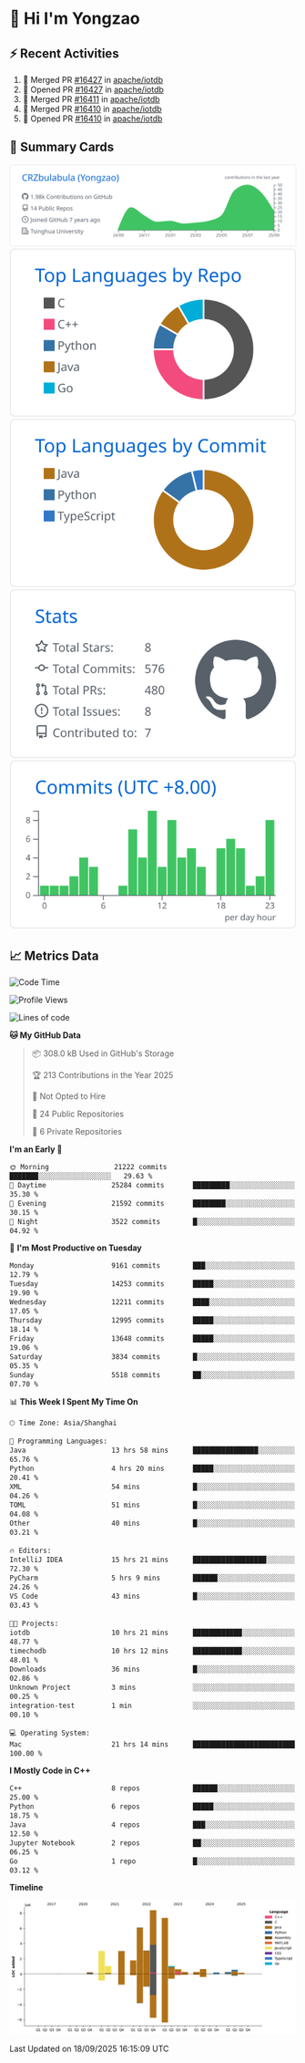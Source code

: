 # 👋 Hi I'm Yongzao

## ⚡ Recent Activities
<!--START_SECTION:activity-->
1. 🎉 Merged PR [#16427](https://github.com/apache/iotdb/pull/16427) in [apache/iotdb](https://github.com/apache/iotdb)
2. 💪 Opened PR [#16427](https://github.com/apache/iotdb/pull/16427) in [apache/iotdb](https://github.com/apache/iotdb)
3. 🎉 Merged PR [#16411](https://github.com/apache/iotdb/pull/16411) in [apache/iotdb](https://github.com/apache/iotdb)
4. 🎉 Merged PR [#16410](https://github.com/apache/iotdb/pull/16410) in [apache/iotdb](https://github.com/apache/iotdb)
5. 💪 Opened PR [#16410](https://github.com/apache/iotdb/pull/16410) in [apache/iotdb](https://github.com/apache/iotdb)
<!--END_SECTION:activity-->

## 🎑 Summary Cards

[![](https://raw.githubusercontent.com/CRZbulabula/CRZbulabula/main/profile-summary-card-output/github/0-profile-details.svg)](https://github.com/vn7n24fzkq/github-profile-summary-cards)
[![](https://raw.githubusercontent.com/CRZbulabula/CRZbulabula/main/profile-summary-card-output/github/1-repos-per-language.svg)](https://github.com/vn7n24fzkq/github-profile-summary-cards) [![](https://raw.githubusercontent.com/CRZbulabula/CRZbulabula/main/profile-summary-card-output/github/2-most-commit-language.svg)](https://github.com/vn7n24fzkq/github-profile-summary-cards)
[![](https://raw.githubusercontent.com/CRZbulabula/CRZbulabula/main/profile-summary-card-output/github/3-stats.svg)](https://github.com/vn7n24fzkq/github-profile-summary-cards) [![](https://raw.githubusercontent.com/CRZbulabula/CRZbulabula/main/profile-summary-card-output/github/4-productive-time.svg)](https://github.com/vn7n24fzkq/github-profile-summary-cards)

## 📈 Metrics Data

<!--START_SECTION:waka-->
![Code Time](http://img.shields.io/badge/Code%20Time-1%2C219%20hrs%2043%20mins-blue)

![Profile Views](http://img.shields.io/badge/Profile%20Views-0-blue)

![Lines of code](https://img.shields.io/badge/From%20Hello%20World%20I%27ve%20Written-37.8%20million%20lines%20of%20code-blue)

**🐱 My GitHub Data** 

> 📦 308.0 kB Used in GitHub's Storage 
 > 
> 🏆 213 Contributions in the Year 2025
 > 
> 🚫 Not Opted to Hire
 > 
> 📜 24 Public Repositories 
 > 
> 🔑 6 Private Repositories 
 > 
**I'm an Early 🐤** 

```text
🌞 Morning                21222 commits       ███████░░░░░░░░░░░░░░░░░░   29.63 % 
🌆 Daytime                25284 commits       █████████░░░░░░░░░░░░░░░░   35.30 % 
🌃 Evening                21592 commits       ████████░░░░░░░░░░░░░░░░░   30.15 % 
🌙 Night                  3522 commits        █░░░░░░░░░░░░░░░░░░░░░░░░   04.92 % 
```
📅 **I'm Most Productive on Tuesday** 

```text
Monday                   9161 commits        ███░░░░░░░░░░░░░░░░░░░░░░   12.79 % 
Tuesday                  14253 commits       █████░░░░░░░░░░░░░░░░░░░░   19.90 % 
Wednesday                12211 commits       ████░░░░░░░░░░░░░░░░░░░░░   17.05 % 
Thursday                 12995 commits       █████░░░░░░░░░░░░░░░░░░░░   18.14 % 
Friday                   13648 commits       █████░░░░░░░░░░░░░░░░░░░░   19.06 % 
Saturday                 3834 commits        █░░░░░░░░░░░░░░░░░░░░░░░░   05.35 % 
Sunday                   5518 commits        ██░░░░░░░░░░░░░░░░░░░░░░░   07.70 % 
```


📊 **This Week I Spent My Time On** 

```text
🕑︎ Time Zone: Asia/Shanghai

💬 Programming Languages: 
Java                     13 hrs 58 mins      ████████████████░░░░░░░░░   65.76 % 
Python                   4 hrs 20 mins       █████░░░░░░░░░░░░░░░░░░░░   20.41 % 
XML                      54 mins             █░░░░░░░░░░░░░░░░░░░░░░░░   04.26 % 
TOML                     51 mins             █░░░░░░░░░░░░░░░░░░░░░░░░   04.08 % 
Other                    40 mins             █░░░░░░░░░░░░░░░░░░░░░░░░   03.21 % 

🔥 Editors: 
IntelliJ IDEA            15 hrs 21 mins      ██████████████████░░░░░░░   72.30 % 
PyCharm                  5 hrs 9 mins        ██████░░░░░░░░░░░░░░░░░░░   24.26 % 
VS Code                  43 mins             █░░░░░░░░░░░░░░░░░░░░░░░░   03.43 % 

🐱‍💻 Projects: 
iotdb                    10 hrs 21 mins      ████████████░░░░░░░░░░░░░   48.77 % 
timechodb                10 hrs 12 mins      ████████████░░░░░░░░░░░░░   48.01 % 
Downloads                36 mins             █░░░░░░░░░░░░░░░░░░░░░░░░   02.86 % 
Unknown Project          3 mins              ░░░░░░░░░░░░░░░░░░░░░░░░░   00.25 % 
integration-test         1 min               ░░░░░░░░░░░░░░░░░░░░░░░░░   00.10 % 

💻 Operating System: 
Mac                      21 hrs 14 mins      █████████████████████████   100.00 % 
```

**I Mostly Code in C++** 

```text
C++                      8 repos             ██████░░░░░░░░░░░░░░░░░░░   25.00 % 
Python                   6 repos             █████░░░░░░░░░░░░░░░░░░░░   18.75 % 
Java                     4 repos             ███░░░░░░░░░░░░░░░░░░░░░░   12.50 % 
Jupyter Notebook         2 repos             ██░░░░░░░░░░░░░░░░░░░░░░░   06.25 % 
Go                       1 repo              █░░░░░░░░░░░░░░░░░░░░░░░░   03.12 % 
```



**Timeline**

![Lines of Code chart](https://raw.githubusercontent.com/CRZbulabula/CRZbulabula/main/assets/bar_graph.png)


 Last Updated on 18/09/2025 16:15:09 UTC
<!--END_SECTION:waka-->


